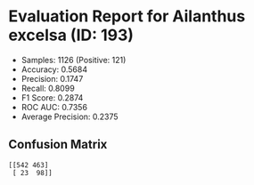 # Evaluation Report for Ailanthus excelsa (ID: 193)
- Samples: 1126 (Positive: 121)
- Accuracy: 0.5684
- Precision: 0.1747
- Recall: 0.8099
- F1 Score: 0.2874
- ROC AUC: 0.7356
- Average Precision: 0.2375

## Confusion Matrix
```
[[542 463]
 [ 23  98]]
```